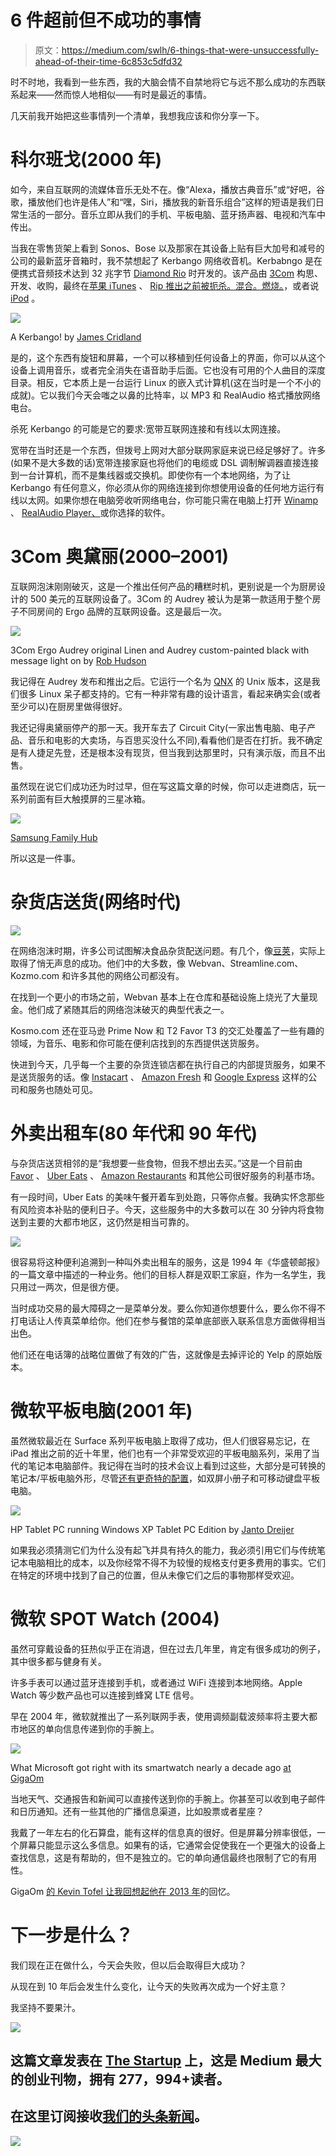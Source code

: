 # 6 件超前但不成功的事情

> 原文：<https://medium.com/swlh/6-things-that-were-unsuccessfully-ahead-of-their-time-6c853c5dfd32>

时不时地，我看到一些东西，我的大脑会情不自禁地将它与远不那么成功的东西联系起来——然而惊人地相似——有时是最近的事情。

几天前我开始把这些事情列一个清单，我想我应该和你分享一下。

# 科尔班戈(2000 年)

如今，来自互联网的流媒体音乐无处不在。像“Alexa，播放古典音乐”或“好吧，谷歌，播放他们也许是伟人”和“嘿，Siri，播放我的新音乐组合”这样的短语是我们日常生活的一部分。音乐立即从我们的手机、平板电脑、蓝牙扬声器、电视和汽车中传出。

当我在零售货架上看到 Sonos、Bose 以及那家在其设备上贴有巨大加号和减号的公司的最新蓝牙音箱时，我不禁想起了 Kerbango 网络收音机。Kerbabngo 是在便携式音频技术达到 32 兆字节 [Diamond Rio](https://en.wikipedia.org/wiki/Rio_PMP300) 时开发的。该产品由 [3Com](https://en.wikipedia.org/wiki/3Com) 构思、开发、收购，最终在[苹果 iTunes](https://en.wikipedia.org/wiki/History_of_iTunes) 、 [Rip 推出之前被扼杀。混合。燃烧。](https://www.macworld.com/article/2934175/think-retro-rip-rip-mix-burn.html)，或者说 [iPod](https://en.wikipedia.org/wiki/IPod) 。

![](img/ca3d81e6d10e5e8929ec57febde4e7d5.png)

A Kerbango! by [James Cridland](https://www.flickr.com/photos/18378655@N00/516827346/)

是的，这个东西有旋钮和屏幕，一个可以移植到任何设备上的界面，你可以从这个设备上调用音乐，或者完全消失在语音助手后面。它也没有可用的个人曲目的深度目录。相反，它本质上是一台运行 Linux 的嵌入式计算机(这在当时是一个不小的成就)。它以我们今天会嗤之以鼻的比特率，以 MP3 和 RealAudio 格式播放网络电台。

杀死 Kerbango 的可能是它的要求:宽带互联网连接和有线以太网连接。

宽带在当时还是一个东西，但拨号上网对大部分联网家庭来说已经足够好了。许多(如果不是大多数的话)宽带连接家庭也将他们的电缆或 DSL 调制解调器直接连接到一台计算机，而不是集线器或交换机。即使你有一个本地网络，为了让 Kerbango 有任何意义，你必须从你的网络连接到你想使用设备的任何地方运行有线以太网。如果你想在电脑旁收听网络电台，你可能只需在电脑上打开 [Winamp](https://en.wikipedia.org/wiki/Winamp) 、 [RealAudio Player、](https://en.wikipedia.org/wiki/RealPlayer)或你选择的软件。

# 3Com 奥黛丽(2000–2001)

互联网泡沫刚刚破灭，这是一个推出任何产品的糟糕时机，更别说是一个为厨房设计的 500 美元的互联网设备了。3Com 的 Audrey 被认为是第一款适用于整个房子不同房间的 Ergo 品牌的互联网设备。这是最后一次。

![](img/d56a397b2a430984ac45ab7edfc1fec7.png)

3Com Ergo Audrey original Linen and Audrey custom-painted black with message light on by [Rob Hudson](https://commons.wikimedia.org/wiki/File:Ergo_Audrey_Original_and_Custom.JPG)

我记得在 Audrey 发布和推出之后。它运行一个名为 [QNX](https://en.m.wikipedia.org/wiki/QNX) 的 Unix 版本，这是我们很多 Linux 呆子都支持的。它有一种非常有趣的设计语言，看起来确实会(或者至少可以)在厨房里做得很好。

我还记得奥黛丽停产的那一天。我开车去了 Circuit City(一家出售电脑、电子产品、音乐和电影的大卖场，与百思买没什么不同),看看他们是否在打折。我不确定是有人捷足先登，还是根本没有现货，但当我到达那里时，只有演示版，而且不出售。

虽然现在说它们成功还为时过早，但在写这篇文章的时候，你可以走进商店，玩一系列前面有巨大触摸屏的三星冰箱。

![](img/fc2affcc37d2d3a6d17f23d2a46c37bc.png)

[Samsung Family Hub](https://www.samsung.com/us/explore/family-hub-refrigerator/connected-hub/)

所以这是一件事。

# 杂货店送货(网络时代)

![](img/5db494653b969107f84814b2873c15e6.png)

在网络泡沫时期，许多公司试图解决食品杂货配送问题。有几个，像[豆荚](https://www.peapod.com)，实际上取得了悄无声息的成功。他们中的大多数，像 Webvan、Streamline.com、Kozmo.com 和许多其他的网络公司都没有。

在找到一个更小的市场之前，Webvan 基本上在仓库和基础设施上烧光了大量现金。他们成了紧随其后的网络泡沫破灭的典型代表之一。

Kosmo.com 还在亚马逊 Prime Now 和 T2 Favor T3 的交汇处覆盖了一些有趣的领域，为音乐、电影和你可能在便利店找到的东西提供送货服务。

快进到今天，几乎每一个主要的杂货连锁店都在执行自己的内部提货服务，如果不是送货服务的话。像 [Instacart](https://www.instacart.com) 、 [Amazon Fresh](https://www.amazon.com/AmazonFresh-Grocery/) 和 [Google Express](https://express.google.com) 这样的公司和服务也随处可见。

# 外卖出租车(80 年代和 90 年代)

与杂货店送货相邻的是“我想要一些食物，但我不想出去买。”这是一个目前由 [Favor](https://favordelivery.com) 、 [Uber Eats](https://ubereats.com/) 、 [Amazon Restaurants](https://www.amazon.com/restaurants/landing) 和其他公司很好服务的利基市场。

有一段时间，Uber Eats 的美味午餐开着车到处跑，只等你点餐。我确实怀念那些有风险资本补贴的便利日子。今天，这些服务中的大多数可以在 30 分钟内将食物送到主要的大都市地区，这仍然是相当可靠的。

![](img/33e7e1de8df2615dfff2053b54bc98f3.png)

很容易将这种便利追溯到一种叫外卖出租车的服务，这是 1994 年《华盛顿邮报》的一篇文章中描述的一种业务。他们的目标人群是双职工家庭，作为一名学生，我只用过一两次，但是很方便。

当时成功交易的最大障碍之一是菜单分发。要么你知道你想要什么，要么你不得不打电话让人传真菜单给你。他们在参与餐馆的菜单底部嵌入联系信息方面做得相当出色。

他们还在电话簿的战略位置做了有效的广告，这就像是去掉评论的 Yelp 的原始版本。

# 微软平板电脑(2001 年)

虽然微软最近在 Surface 系列平板电脑上取得了成功，但人们很容易忘记，在 iPad 推出之前的近十年里，他们也有一个非常受欢迎的平板电脑系列，采用了当代的笔记本电脑部件。我记得在当时的技术会议上看到过这些，大部分是可转换的笔记本/平板电脑外形，尽管[还有更奇特的配置](https://en.wikipedia.org/wiki/Microsoft_Tablet_PC#Configurations)，如双屏小册子和可移动键盘平板电脑。

![](img/641a4dc02e9d290b94dbd19f07b7fbb3.png)

HP Tablet PC running Windows XP Tablet PC Edition by [Janto Dreijer](https://commons.wikimedia.org/wiki/File:HP_Tablet_PC_running_Windows_XP_(Tablet_PC_edition)_(2006).jpg)

如果我必须猜测它们为什么没有起飞并具有持久的能力，我必须引用它们与传统笔记本电脑相比的成本，以及你经常不得不为较慢的规格支付更多费用的事实。它们在特定的环境中找到了自己的位置，但从未像它们之后的事物那样受欢迎。

# 微软 SPOT Watch (2004)

虽然可穿戴设备的狂热似乎正在消退，但在过去几年里，肯定有很多成功的例子，其中很多都与健身有关。

许多手表可以通过蓝牙连接到手机，或者通过 WiFi 连接到本地网络。Apple Watch 等少数产品也可以连接到蜂窝 LTE 信号。

早在 2004 年，微软就推出了一系列联网手表，使用调频副载波频率将主要大都市地区的单向信息传递到你的手腕上。

![](img/baced04028a96e025a8cb4428c133d1c.png)

What Microsoft got right with its smartwatch nearly a decade ago [at GigaOm](https://gigaom.com/2013/09/03/what-microsoft-got-right-with-its-smartwatch-nearly-a-decade-ago-more-than-you-think/)

当地天气、交通报告和新闻可以直接传送到你的手腕上。你甚至可以收到电子邮件和日历通知。还有一些其他的广播信息渠道，比如股票或者星座？

我戴了一年左右的化石算盘，能有这样的信息真的很好。但是屏幕分辨率很低，一个屏幕只能显示这么多信息。如果有的话，它通常会促使我在一个更强大的设备上查找信息，这是有帮助的，但不是独立的。它的单向通信最终也限制了它的有用性。

GigaOm [的 Kevin Tofel 让我回想起他在 2013 年](https://gigaom.com/2013/09/03/what-microsoft-got-right-with-its-smartwatch-nearly-a-decade-ago-more-than-you-think/)的回忆。

# 下一步是什么？

我们现在正在做什么，今天会失败，但以后会取得巨大成功？

从现在到 10 年后会发生什么变化，让今天的失败再次成为一个好主意？

我坚持不要果汁。

![](img/731acf26f5d44fdc58d99a6388fe935d.png)

## 这篇文章发表在 [The Startup](https://medium.com/swlh) 上，这是 Medium 最大的创业刊物，拥有 277，994+读者。

## 在这里订阅接收[我们的头条新闻](http://growthsupply.com/the-startup-newsletter/)。

![](img/731acf26f5d44fdc58d99a6388fe935d.png)